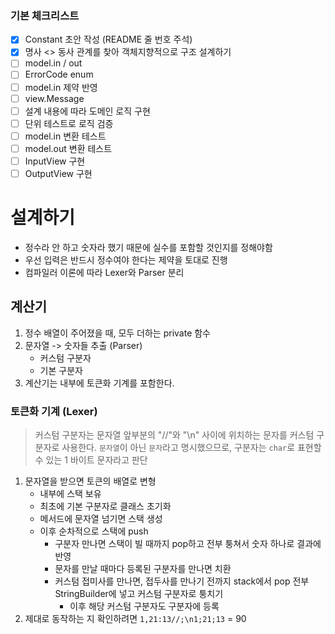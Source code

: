### 기본 체크리스트

- [x] Constant 초안 작성 (README 줄 번호 주석)
- [x] 명사 <> 동사 관계를 찾아 객체지향적으로 구조 설계하기
- [ ] model.in / out
- [ ] ErrorCode enum
- [ ] model.in 제약 반영
- [ ] view.Message
- [ ] 설계 내용에 따라 도메인 로직 구현
- [ ] 단위 테스트로 로직 검증
- [ ] model.in 변환 테스트
- [ ] model.out 변환 테스트
- [ ] InputView 구현
- [ ] OutputView 구현

# 설계하기

- 정수라 안 하고 숫자라 했기 때문에 실수를 포함할 것인지를 정해야함
- 우선 입력은 반드시 정수여야 한다는 제약을 토대로 진행
- 컴파일러 이론에 따라 Lexer와 Parser 분리

## 계산기

1. 정수 배열이 주어졌을 때, 모두 더하는 private 함수
2. 문자열 -> 숫자들 추출 (Parser)
   - 커스텀 구분자
   - 기본 구분자
3. 계산기는 내부에 토큰화 기계를 포함한다.

### 토큰화 기계 (Lexer)

> 커스텀 구분자는 문자열 앞부분의 "//"와 "\n" 사이에 위치하는 문자를 커스텀 구분자로 사용한다.
> `문자열`이 아닌 `문자`라고 명시했으므로, 구분자는 `char`로 표현할 수 있는 1 바이트 문자라고 판단

1. 문자열을 받으면 토큰의 배열로 변형
   - 내부에 스택 보유
   - 최초에 기본 구분자로 클래스 초기화
   - 메서드에 문자열 넘기면 스택 생성
   - 이후 순차적으로 스택에 push
     - 구분자 만나면 스택이 빌 때까지 pop하고 전부 퉁쳐서 숫자 하나로 결과에 반영
     - 문자를 만날 때마다 등록된 구분자를 만나면 치환
     - 커스텀 접미사를 만나면,
       접두사를 만나기 전까지 stack에서 pop
       전부 StringBuilder에 넣고 커스텀 구분자로 퉁치기
       - 이후 해당 커스텀 구분자도 구분자에 등록
       <!-- - 그리고 커스텀 구분자는 현재 인덱스 이후의
         String.replace로 기본 구분자로 변환 후 로직 계속 진행 -->
2. 제대로 동작하는 지 확인하려면 `1,21:13//;\n1;21;13` = 90 
